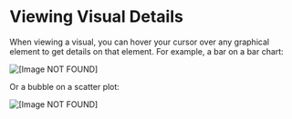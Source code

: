 # Viewing Visual Details<a name="viewing-visual-details"></a>

When viewing a visual, you can hover your cursor over any graphical element to get details on that element\. For example, a bar on a bar chart:

![\[Image NOT FOUND\]](http://docs.aws.amazon.com/quicksight/latest/user/images/bar-detail.png)

Or a bubble on a scatter plot:

![\[Image NOT FOUND\]](http://docs.aws.amazon.com/quicksight/latest/user/images/scatter-plot-detail.png)
